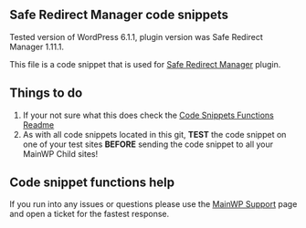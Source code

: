 ## Safe Redirect Manager code snippets

Tested version of WordPress 6.1.1, plugin version was Safe Redirect Manager 1.11.1.

This file is a code snippet that is used for [Safe Redirect Manager](https://wordpress.org/plugins/safe-redirect-manager/) plugin. 

## Things to do

1. If your not sure what this does check the [Code Snippets Functions Readme](https://github.com/mainwp/Code-Snippets-Functions/blob/master/README.md)
2. As with all code snippets located in this git, **TEST** the code snippet on one of your test sites **BEFORE** sending the code snippet to all your MainWP Child sites!

## Code snippet functions help

If you run into any issues or questions please use the [MainWP Support](https://mainwp.com/support/) page and open a ticket for the fastest response.
